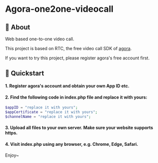 # Agora-one2one-videocall 

## 🎯 About

Web based one-to-one video call.

This project is based on RTC, the free video call SDK of [agora](www.agora.io).

If you want to try this project, please register agora's free account first.

## 🚀 Quickstart

#### 1. Register agora's account and obtain your own App ID etc.
#### 2. Find the following code in **index.php** file and replace it with yours:

```php
$appID = "replace it with yours";
$appCertificate = "replace it with yours";
$channelName = "replace it with yours";
```
#### 3. Upload all files to your own server. Make sure your website supports **https**.

#### 4. Visit index.php using any browser, e.g. Chrome, Edge, Safari.

Enjoy~
